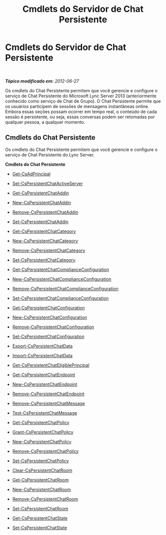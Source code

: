 ﻿---
title: Cmdlets do Servidor de Chat Persistente
TOCTitle: Cmdlets do Servidor de Chat Persistente
ms:assetid: 5aa59edb-db57-406f-9fbd-54bf1a55d31b
ms:mtpsurl: https://technet.microsoft.com/pt-br/library/JJ204920(v=OCS.15)
ms:contentKeyID: 49306810
ms.date: 05/19/2016
mtps_version: v=OCS.15
ms.translationtype: HT
---

# Cmdlets do Servidor de Chat Persistente

 

_**Tópico modificado em:** 2012-06-27_

Os cmdlets do Chat Persistente permitem que você gerencie e configure o serviço de Chat Persistente do Microsoft Lync Server 2013 (anteriormente conhecido como serviço de Chat de Grupo). O Chat Persistente permite que os usuários participem de sessões de mensagens instantâneas online. Embora essas seções possam ocorrer em tempo real, o conteúdo de cada sessão é persistente, ou seja, essas conversas podem ser retomadas por qualquer pessoa, a qualquer momento.

## Cmdlets do Chat Persistente

Os cmdlets do Chat Persistente permitem que você gerencie e configure o serviço de Chat Persistente do Lync Server.

**Cmdlets do Chat Persistente**

  - [Get-CsAdPrincipal](get-csadprincipal.md)

  - [Set-CsPersistentChatActiveServer](set-cspersistentchatactiveserver.md)

  - [Get-CsPersistentChatAddin](get-cspersistentchataddin.md)

  - [New-CsPersistentChatAddin](new-cspersistentchataddin.md)

  - [Remove-CsPersistentChatAddin](remove-cspersistentchataddin.md)

  - [Set-CsPersistentChatAddin](set-cspersistentchataddin.md)

  - [Get-CsPersistentChatCategory](get-cspersistentchatcategory.md)

  - [New-CsPersistentChatCategory](new-cspersistentchatcategory.md)

  - [Remove-CsPersistentChatCategory](remove-cspersistentchatcategory.md)

  - [Set-CsPersistentChatCategory](set-cspersistentchatcategory.md)

  - [Get-CsPersistentChatComplianceConfiguration](get-cspersistentchatcomplianceconfiguration.md)

  - [New-CsPersistentChatComplianceConfiguration](new-cspersistentchatcomplianceconfiguration.md)

  - [Remove-CsPersistentChatComplianceConfiguration](remove-cspersistentchatcomplianceconfiguration.md)

  - [Set-CsPersistentChatComplianceConfiguration](set-cspersistentchatcomplianceconfiguration.md)

  - [Get-CsPersistentChatConfiguration](get-cspersistentchatconfiguration.md)

  - [New-CsPersistentChatConfiguration](new-cspersistentchatconfiguration.md)

  - [Remove-CsPersistentChatConfiguration](remove-cspersistentchatconfiguration.md)

  - [Set-CsPersistentChatConfiguration](set-cspersistentchatconfiguration.md)

  - [Export-CsPersistentChatData](export-cspersistentchatdata.md)

  - [Import-CsPersistentChatData](import-cspersistentchatdata.md)

  - [Get-CsPersistentChatEligiblePrincipal](get-cspersistentchateligibleprincipal.md)

  - [Get-CsPersistentChatEndpoint](get-cspersistentchatendpoint.md)

  - [New-CsPersistentChatEndpoint](new-cspersistentchatendpoint.md)

  - [Remove-CsPersistentChatEndpoint](remove-cspersistentchatendpoint.md)

  - [Remove-CsPersistentChatMessage](remove-cspersistentchatmessage.md)

  - [Test-CsPersistentChatMessage](test-cspersistentchatmessage.md)

  - [Get-CsPersistentChatPolicy](get-cspersistentchatpolicy.md)

  - [Grant-CsPersistentChatPolicy](grant-cspersistentchatpolicy.md)

  - [New-CsPersistentChatPolicy](new-cspersistentchatpolicy.md)

  - [Remove-CsPersistentChatPolicy](remove-cspersistentchatpolicy.md)

  - [Set-CsPersistentChatPolicy](set-cspersistentchatpolicy.md)

  - [Clear-CsPersistentChatRoom](clear-cspersistentchatroom.md)

  - [Get-CsPersistentChatRoom](get-cspersistentchatroom.md)

  - [New-CsPersistentChatRoom](new-cspersistentchatroom.md)

  - [Remove-CsPersistentChatRoom](remove-cspersistentchatroom.md)

  - [Set-CsPersistentChatRoom](set-cspersistentchatroom.md)

  - [Get-CsPersistentChatState](get-cspersistentchatstate.md)

  - [Set-CsPersistentChatState](set-cspersistentchatstate.md)

